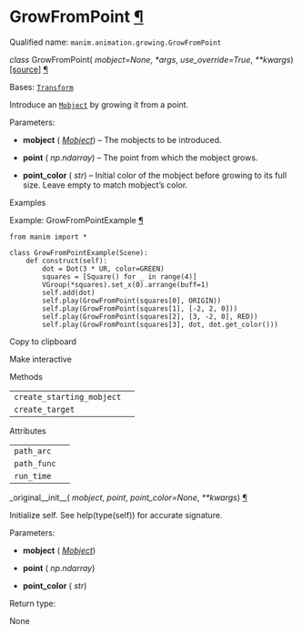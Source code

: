 # GrowFromPoint [¶](https://docs.manim.community/en/stable/reference/manim.animation.growing.GrowFromPoint.html\#growfrompoint "Link to this heading")

Qualified name: `manim.animation.growing.GrowFromPoint`

_class_ GrowFromPoint( _mobject=None_, _\*args_, _use\_override=True_, _\*\*kwargs_) [\[source\]](https://docs.manim.community/en/stable/_modules/manim/animation/growing.html#GrowFromPoint) [¶](https://docs.manim.community/en/stable/reference/manim.animation.growing.GrowFromPoint.html#manim.animation.growing.GrowFromPoint "Link to this definition")

Bases: [`Transform`](https://docs.manim.community/en/stable/reference/manim.animation.transform.Transform.html#manim.animation.transform.Transform "manim.animation.transform.Transform")

Introduce an [`Mobject`](https://docs.manim.community/en/stable/reference/manim.mobject.mobject.Mobject.html#manim.mobject.mobject.Mobject "manim.mobject.mobject.Mobject") by growing it from a point.

Parameters:

- **mobject** ( [_Mobject_](https://docs.manim.community/en/stable/reference/manim.mobject.mobject.Mobject.html#manim.mobject.mobject.Mobject "manim.mobject.mobject.Mobject")) – The mobjects to be introduced.

- **point** ( _np.ndarray_) – The point from which the mobject grows.

- **point\_color** ( _str_) – Initial color of the mobject before growing to its full size. Leave empty to match mobject’s color.


Examples

Example: GrowFromPointExample [¶](https://docs.manim.community/en/stable/reference/manim.animation.growing.GrowFromPoint.html#growfrompointexample)

```
from manim import *

class GrowFromPointExample(Scene):
    def construct(self):
        dot = Dot(3 * UR, color=GREEN)
        squares = [Square() for _ in range(4)]
        VGroup(*squares).set_x(0).arrange(buff=1)
        self.add(dot)
        self.play(GrowFromPoint(squares[0], ORIGIN))
        self.play(GrowFromPoint(squares[1], [-2, 2, 0]))
        self.play(GrowFromPoint(squares[2], [3, -2, 0], RED))
        self.play(GrowFromPoint(squares[3], dot, dot.get_color()))

```

Copy to clipboard

Make interactive

Methods

|     |     |
| --- | --- |
| `create_starting_mobject` |  |
| `create_target` |  |

Attributes

|     |     |
| --- | --- |
| `path_arc` |  |
| `path_func` |  |
| `run_time` |  |

\_original\_\_init\_\_( _mobject_, _point_, _point\_color=None_, _\*\*kwargs_) [¶](https://docs.manim.community/en/stable/reference/manim.animation.growing.GrowFromPoint.html#manim.animation.growing.GrowFromPoint._original__init__ "Link to this definition")

Initialize self. See help(type(self)) for accurate signature.

Parameters:

- **mobject** ( [_Mobject_](https://docs.manim.community/en/stable/reference/manim.mobject.mobject.Mobject.html#manim.mobject.mobject.Mobject "manim.mobject.mobject.Mobject"))

- **point** ( _np.ndarray_)

- **point\_color** ( _str_)


Return type:

None